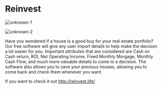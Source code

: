 # Reinvest
![unknown-1](https://user-images.githubusercontent.com/64310147/103423729-3a397400-4b76-11eb-96d5-b9b3f86df3e3.png)

![unknown-2](https://user-images.githubusercontent.com/64310147/103423764-67862200-4b76-11eb-84cd-81a8823c678f.png)

Have you wondered if a house is a good buy for your real estate portfolio? Our free software will give any user import details to help make the decision a lot easier for you. Important attributes that are considered are Cash on Cash return, ROI, Net Operating Income, Fixed Monthly Morgage, Monthly Cash Flow, and much more valuable details to come to a decision. The software also allows you to save your previous houses, allowing you to come back and check them whenever you want. 

If you want to check it out http://reinvest.life/
